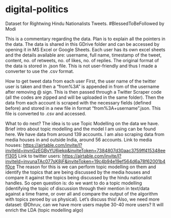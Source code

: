 # digital-politics
Dataset for Rightwing Hindu Nationalists Tweets. #BlessedToBeFollowed by Modi

This is a commentary regarding the data. Plan is to explain all the pointers in the data. 
The data is shared in this GDrive folder and can be accessed by opening it in MS Excel or Google Sheets.
Each user has its own excel sheets and the details available are: username, full name, timestamp of the tweet, content, no. of retweets, no. of likes, no. of replies.
The original format of the data is stored in .json file. This is not user-friendly and thus I made a converter to use the .csv format. 

How to get tweet data from each user
First, the user name of the twitter user is taken and then a “from%3A” is appended in from of the username after removing @ sign. This is then passed through a Twitter Scraper code (all the codes are zipped and will be uploaded in the same folder). 
Then the data from each account is scraped with the necessary fields (defined before) and stored in a new file in format “from%3A+username”.json. This file is converted to .csv and accessed.

What to do next?
The idea is to use Topic Modelling on the data we have. Brief intro about topic modelling and the model I am using can be found here.
We have data from around 139 accounts. I am also scraping data from media houses in and outside India, around 56 accounts.
Link to media houses: https://airtable.com/invite/l?inviteId=invnGzEGByYU6jekp&inviteToken=7384807d30aac3759ff415348eef1305
Link to twitter users: https://airtable.com/invite/l?inviteId=invunaTAc077sK8jF&inviteToken=19c4b94e19ef564d6a78f62001b4f0ce
The reason for this is we can perform topic modelling on them and identify the topics that are being discussed by the media houses and compare it against the topics being discussed by the hindu nationalist handles.
So open question is: do we want to do a topic modelling (identifying the topic of discussion through their mention in text/data against a time frame, or over all and compare the output of the algorithm with topics zeroed by us physical).
Let’s discuss this!
Also, we need more dataset: @Dhruv, can we have more users maybe 30-40 more users? It will enrich the LDA (topic modelling algo)


